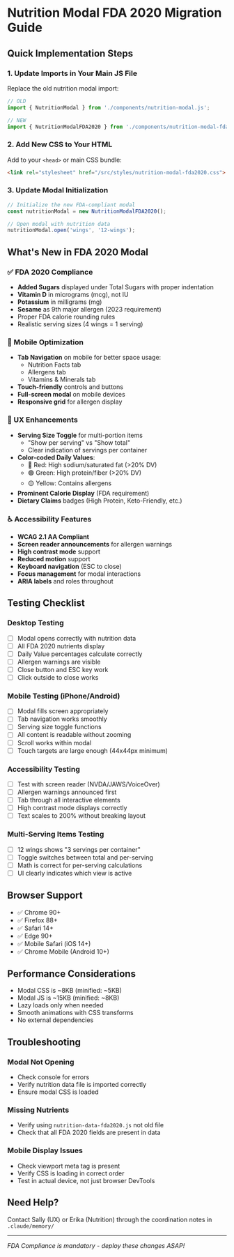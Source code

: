 # Nutrition Modal FDA 2020 Migration Guide

## Quick Implementation Steps

### 1. Update Imports in Your Main JS File

Replace the old nutrition modal import:

```javascript
// OLD
import { NutritionModal } from './components/nutrition-modal.js';

// NEW
import { NutritionModalFDA2020 } from './components/nutrition-modal-fda2020.js';
```

### 2. Add New CSS to Your HTML

Add to your `<head>` or main CSS bundle:

```html
<link rel="stylesheet" href="/src/styles/nutrition-modal-fda2020.css">
```

### 3. Update Modal Initialization

```javascript
// Initialize the new FDA-compliant modal
const nutritionModal = new NutritionModalFDA2020();

// Open modal with nutrition data
nutritionModal.open('wings', '12-wings');
```

## What's New in FDA 2020 Modal

### ✅ FDA 2020 Compliance
- **Added Sugars** displayed under Total Sugars with proper indentation
- **Vitamin D** in micrograms (mcg), not IU
- **Potassium** in milligrams (mg)
- **Sesame** as 9th major allergen (2023 requirement)
- Proper FDA calorie rounding rules
- Realistic serving sizes (4 wings = 1 serving)

### 📱 Mobile Optimization
- **Tab Navigation** on mobile for better space usage:
  - Nutrition Facts tab
  - Allergens tab
  - Vitamins & Minerals tab
- **Touch-friendly** controls and buttons
- **Full-screen modal** on mobile devices
- **Responsive grid** for allergen display

### 🎯 UX Enhancements
- **Serving Size Toggle** for multi-portion items
  - "Show per serving" vs "Show total"
  - Clear indication of servings per container
- **Color-coded Daily Values**:
  - 🔴 Red: High sodium/saturated fat (>20% DV)
  - 🟢 Green: High protein/fiber (>20% DV)
  - 🟡 Yellow: Contains allergens
- **Prominent Calorie Display** (FDA requirement)
- **Dietary Claims** badges (High Protein, Keto-Friendly, etc.)

### ♿ Accessibility Features
- **WCAG 2.1 AA Compliant**
- **Screen reader announcements** for allergen warnings
- **High contrast mode** support
- **Reduced motion** support
- **Keyboard navigation** (ESC to close)
- **Focus management** for modal interactions
- **ARIA labels** and roles throughout

## Testing Checklist

### Desktop Testing
- [ ] Modal opens correctly with nutrition data
- [ ] All FDA 2020 nutrients display
- [ ] Daily Value percentages calculate correctly
- [ ] Allergen warnings are visible
- [ ] Close button and ESC key work
- [ ] Click outside to close works

### Mobile Testing (iPhone/Android)
- [ ] Modal fills screen appropriately
- [ ] Tab navigation works smoothly
- [ ] Serving size toggle functions
- [ ] All content is readable without zooming
- [ ] Scroll works within modal
- [ ] Touch targets are large enough (44x44px minimum)

### Accessibility Testing
- [ ] Test with screen reader (NVDA/JAWS/VoiceOver)
- [ ] Allergen warnings announced first
- [ ] Tab through all interactive elements
- [ ] High contrast mode displays correctly
- [ ] Text scales to 200% without breaking layout

### Multi-Serving Items Testing
- [ ] 12 wings shows "3 servings per container"
- [ ] Toggle switches between total and per-serving
- [ ] Math is correct for per-serving calculations
- [ ] UI clearly indicates which view is active

## Browser Support
- ✅ Chrome 90+
- ✅ Firefox 88+
- ✅ Safari 14+
- ✅ Edge 90+
- ✅ Mobile Safari (iOS 14+)
- ✅ Chrome Mobile (Android 10+)

## Performance Considerations
- Modal CSS is ~8KB (minified: ~5KB)
- Modal JS is ~15KB (minified: ~8KB)
- Lazy loads only when needed
- Smooth animations with CSS transforms
- No external dependencies

## Troubleshooting

### Modal Not Opening
- Check console for errors
- Verify nutrition data file is imported correctly
- Ensure modal CSS is loaded

### Missing Nutrients
- Verify using `nutrition-data-fda2020.js` not old file
- Check that all FDA 2020 fields are present in data

### Mobile Display Issues
- Check viewport meta tag is present
- Verify CSS is loading in correct order
- Test in actual device, not just browser DevTools

## Need Help?

Contact Sally (UX) or Erika (Nutrition) through the coordination notes in `.claude/memory/`

---

*FDA Compliance is mandatory - deploy these changes ASAP!*